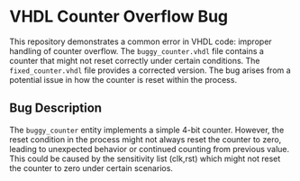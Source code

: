 # VHDL Counter Overflow Bug
This repository demonstrates a common error in VHDL code: improper handling of counter overflow.  The `buggy_counter.vhdl` file contains a counter that might not reset correctly under certain conditions. The `fixed_counter.vhdl` file provides a corrected version.  The bug arises from a potential issue in how the counter is reset within the process.

## Bug Description
The `buggy_counter` entity implements a simple 4-bit counter. However, the reset condition in the process might not always reset the counter to zero, leading to unexpected behavior or continued counting from previous value. This could be caused by the sensitivity list (clk,rst) which might not reset the counter to zero under certain scenarios.